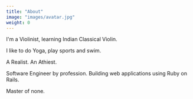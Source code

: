 ```yaml
---
title: "About"
image: "images/avatar.jpg"
weight: 0
---
```


I'm a Violinist, learning Indian Classical Violin.

I like to do Yoga, play sports and swim.

A Realist. An Athiest.

Software Engineer by profession. Building web applications using Ruby on Rails.

Master of none.
